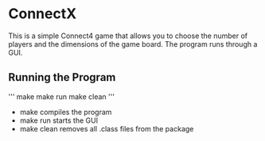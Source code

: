 # ConnectX

This is a simple Connect4 game that allows you to choose the number of players and the dimensions of the game board. The program runs through a GUI. 

## Running the Program
'''
make
make run
make clean
'''
- make compiles the program
- make run starts the GUI
- make clean removes all .class files from the package
